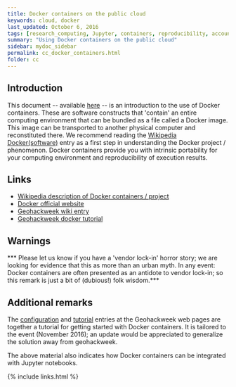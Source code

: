 ```yaml
---
title: Docker containers on the public cloud
keywords: cloud, docker
last_updated: October 6, 2016
tags: [research_computing, Jupyter, containers, reproducibility, account_management, data_science, cloud_basics]
summary: "Using Docker containers on the public cloud"
sidebar: mydoc_sidebar
permalink: cc_docker_containers.html
folder: cc
---
```


## Introduction

This document -- available [here](http://cloudmaven.org "A cloud computing technical website") -- is 
an introduction to the use of Docker containers. These are software constructs that 'contain' an entire
computing environment that can be bundled as a file called a Docker image. This image can be transported to 
another physical computer and reconstituted there. 
We recommend reading the [Wikipedia Docker(software)](https://en.wikipedia.org/wiki/Docker_(software)) 
entry as a first step in understanding the Docker project / phenomenon. Docker containers provide you 
with intrinsic portability for your computing environment and reproducibility of execution results. 

## Links

- [Wikipedia description of Docker containers / project](https://en.wikipedia.org/wiki/Docker_(software)) 
- [Docker official website](https://www.docker.com/what-docker)
- [Geohackweek wiki entry](https://github.com/geohackweek/geohackweek.github.io/wiki/Docker-steps-to-run-containers)
- [Geohackweek docker tutorial](https://geohackweek.github.io/Introductory/01-docker-tutorial/)

## Warnings

*** Please let us know if you have a 'vendor lock-in' horror story; we are looking for evidence that this as more than 
an urban myth. In any event: Docker containers are often presented as an antidote to vendor lock-in; so this remark is
just a bit of (dubious!) folk wisdom.***

## Additional remarks

The [configuration](https://github.com/geohackweek/geohackweek.github.io/wiki/Docker-steps-to-run-containers) 
and [tutorial](https://geohackweek.github.io/Introductory/01-docker-tutorial/) entries 
at the Geohackweek web pages are together a tutorial for getting
started with Docker containers. It is tailored to the event (November 2016); an update would be appreciated to
generalize the solution away from geohackweek. 

The above material also indicates how Docker containers can be integrated with Jupyter notebooks. 

{% include links.html %}
